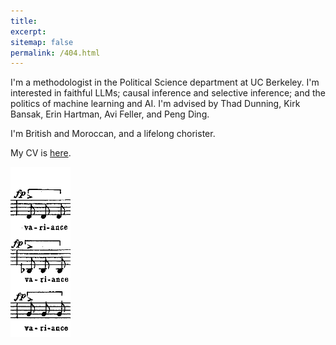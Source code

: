 ```yaml
---
title: 
excerpt: 
sitemap: false
permalink: /404.html
---
```



I'm a methodologist in the Political Science department at UC Berkeley. 
I'm interested in faithful LLMs; causal inference and selective inference; and the politics of machine learning and AI. 
I'm advised by Thad Dunning, Kirk Bansak, Erin Hartman, Avi Feller, and Peng Ding. 

I'm British and Moroccan, and a lifelong chorister. 

My CV is [here](files/Adam_Bouyamourn_Curriculum_Vitae.pdf).


<img src="../images/variance.png"/>
